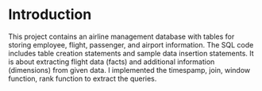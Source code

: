# Introduction
This project contains an airline management database with tables for storing employee, flight, passenger, and airport information. The SQL code includes table creation statements and sample data insertion statements. It is about extracting flight data (facts) and additional information (dimensions) from given data. I implemented the timespamp, join, window function, rank function to extract the queries.

